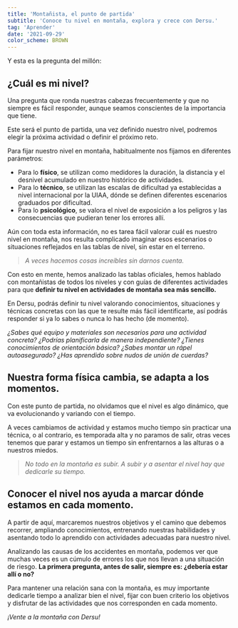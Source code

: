 ```yaml
---
title: 'Montañista, el punto de partida'
subtitle: 'Conoce tu nivel en montaña, explora y crece con Dersu.'
tag: 'Aprender'
date: '2021-09-29'
color_scheme: BROWN
---
```


Y esta es la pregunta del millón:

## ¿Cuál es mi nivel?

Una pregunta que ronda nuestras cabezas frecuentemente y que no siempre es fácil responder, aunque seamos conscientes de la importancia que tiene.

Este será el punto de partida, una vez definido nuestro nivel, podremos elegir la próxima actividad o definir el próximo reto.

Para fijar nuestro nivel en montaña, habitualmente nos fijamos en diferentes parámetros:

- Para lo **físico**, se utilizan como medidores la duración, la distancia y el desnivel acumulado en nuestro histórico de actividades.
- Para lo **técnico**, se utilizan las escalas de dificultad ya establecidas a nivel internacional por la UIAA, dónde se definen diferentes escenarios graduados por dificultad.
- Para lo **psicológico**, se valora el nivel de exposición a los peligros y las consecuencias que pudieran tener los errores allí.

Aún con toda esta información, no es tarea fácil valorar cuál es nuestro nivel en montaña, nos resulta complicado imaginar esos escenarios o situaciones reflejados en las tablas de nivel, sin estar en el terreno.

> *A veces hacemos cosas increíbles sin darnos cuenta.*

Con esto en mente, hemos analizado las tablas oficiales, hemos hablado con montañistas de todos los niveles y con guías de diferentes actividades para que **definir tu nivel en actividades de montaña sea más sencillo.**

En Dersu, podrás definir tu nivel valorando conocimientos, situaciones y técnicas concretas con las que te resulte más fácil identificarte, así podrás responder si ya lo sabes o nunca lo has hecho (de momento).

*¿Sabes qué equipo y materiales son necesarios para una actividad concreta?*
*¿Podrías planificarla de manera independiente?*
*¿Tienes conocimientos de orientación básica?*
*¿Sabes montar un rápel autoasegurado?*
*¿Has aprendido sobre nudos de unión de cuerdas?*

## Nuestra forma física cambia, se adapta a los momentos.

Con este punto de partida, no olvidamos que el nivel es algo dinámico, que va evolucionando y variando con el tiempo.

A veces cambiamos de actividad y estamos mucho tiempo sin practicar una técnica, o al contrario, es temporada alta y no paramos de salir, otras veces tenemos que parar y estamos un tiempo sin enfrentarnos a las alturas o a nuestros miedos.

> *No todo en la montaña es subir. A subir y a asentar el nivel hay que dedicarle su tiempo.*

## Conocer el nivel nos ayuda a marcar dónde estamos en cada momento.

A partir de aquí, marcaremos nuestros objetivos y el camino que debemos recorrer, ampliando conocimientos, entrenando nuestras habilidades y asentando todo lo aprendido con actividades adecuadas para nuestro nivel.

Analizando las causas de los accidentes en montaña, podemos ver que muchas veces es un cúmulo de errores los que nos llevan a una situación de riesgo. **La primera pregunta, antes de salir, siempre es: ¿debería estar allí o no?**

Para mantener una relación sana con la montaña, es muy importante dedicarle tiempo a analizar bien el nivel, fijar con buen criterio los objetivos y disfrutar de las actividades que nos corresponden en cada momento.

*¡Vente a la montaña con Dersu!*

